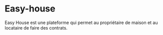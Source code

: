 # Easy-house
Easy House est une plateforme qui permet au propriétaire de maison et au locataire de faire des contrats.
